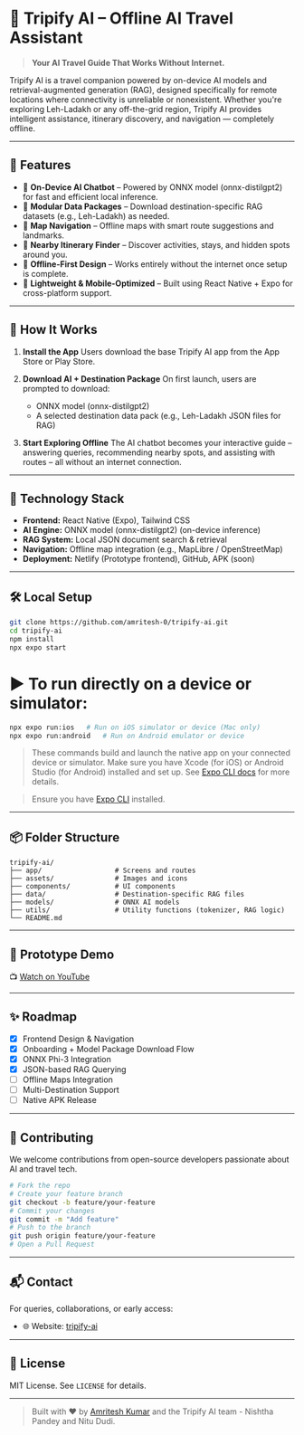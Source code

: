 # 🌄 Tripify AI – Offline AI Travel Assistant

> **Your AI Travel Guide That Works Without Internet.**

Tripify AI is a travel companion powered by on-device AI models and retrieval-augmented generation (RAG), designed specifically for remote locations where connectivity is unreliable or nonexistent. Whether you're exploring Leh-Ladakh or any off-the-grid region, Tripify AI provides intelligent assistance, itinerary discovery, and navigation — completely offline.

---

## 🚀 Features

* 🧠 **On-Device AI Chatbot** – Powered by ONNX model (onnx-distilgpt2)  for fast and efficient local inference.
* 📆 **Modular Data Packages** – Download destination-specific RAG datasets (e.g., Leh-Ladakh) as needed.
* 🧱 **Map Navigation** – Offline maps with smart route suggestions and landmarks.
* 📍 **Nearby Itinerary Finder** – Discover activities, stays, and hidden spots around you.
* 🔌 **Offline-First Design** – Works entirely without the internet once setup is complete.
* 🎯 **Lightweight & Mobile-Optimized** – Built using React Native + Expo for cross-platform support.

---

## 📱 How It Works

1. **Install the App**
   Users download the base Tripify AI app from the App Store or Play Store.

2. **Download AI + Destination Package**
   On first launch, users are prompted to download:

   * ONNX model (onnx-distilgpt2) 
   * A selected destination data pack (e.g., Leh-Ladakh JSON files for RAG)

3. **Start Exploring Offline**
   The AI chatbot becomes your interactive guide – answering queries, recommending nearby spots, and assisting with routes – all without an internet connection.

---

## 🧠 Technology Stack

* **Frontend:** React Native (Expo), Tailwind CSS
* **AI Engine:** ONNX model (onnx-distilgpt2)  (on-device inference)
* **RAG System:** Local JSON document search & retrieval
* **Navigation:** Offline map integration (e.g., MapLibre / OpenStreetMap)
* **Deployment:** Netlify (Prototype frontend), GitHub, APK (soon)

---

## 🛠️ Local Setup

```bash
git clone https://github.com/amritesh-0/tripify-ai.git
cd tripify-ai
npm install
npx expo start
```

# ▶️ To run directly on a device or simulator:

```bash
npx expo run:ios   # Run on iOS simulator or device (Mac only)
npx expo run:android   # Run on Android emulator or device
```

> These commands build and launch the native app on your connected device or simulator. Make sure you have Xcode (for iOS) or Android Studio (for Android) installed and set up. See [Expo CLI docs](https://docs.expo.dev/workflow/expo-cli/) for more details.

> Ensure you have [Expo CLI](https://docs.expo.dev/get-started/installation/) installed.

---

## 📦 Folder Structure

```
tripify-ai/
├── app/                  # Screens and routes
├── assets/               # Images and icons
├── components/           # UI components
├── data/                 # Destination-specific RAG files
├── models/               # ONNX AI models
├── utils/                # Utility functions (tokenizer, RAG logic)
└── README.md
```

---

## 📸 Prototype Demo

📺 [Watch on YouTube](https://www.youtube.com/shorts/OGid85mwesQ)

---

## ✨ Roadmap

* [x] Frontend Design & Navigation
* [x] Onboarding + Model Package Download Flow
* [x] ONNX Phi-3 Integration
* [x] JSON-based RAG Querying
* [ ] Offline Maps Integration
* [ ] Multi-Destination Support
* [ ] Native APK Release

---

## 🤝 Contributing

We welcome contributions from open-source developers passionate about AI and travel tech.

```bash
# Fork the repo
# Create your feature branch
git checkout -b feature/your-feature
# Commit your changes
git commit -m "Add feature"
# Push to the branch
git push origin feature/your-feature
# Open a Pull Request
```

---

## 📬 Contact

For queries, collaborations, or early access:

* 🌐 Website: [tripify-ai](https://tripify-ai.netlify.app/)

---

## 📄 License

MIT License. See `LICENSE` for details.

---

> Built with ❤️ by [Amritesh Kumar](https://github.com/amritesh-0) and the Tripify AI team - Nishtha Pandey and Nitu Dudi. 
